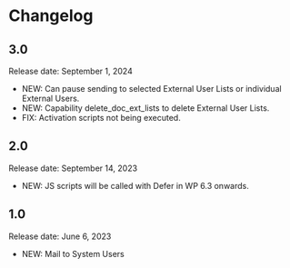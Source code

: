 # Changelog

## 3.0

Release date: September 1, 2024

* NEW: Can pause sending to selected External User Lists or individual External Users.
* NEW: Capability delete_doc_ext_lists to delete External User Lists.
* FIX: Activation scripts not being executed.

## 2.0

Release date: September 14, 2023

* NEW: JS scripts will be called with Defer in WP 6.3 onwards.

## 1.0

Release date: June 6, 2023

* NEW: Mail to System Users